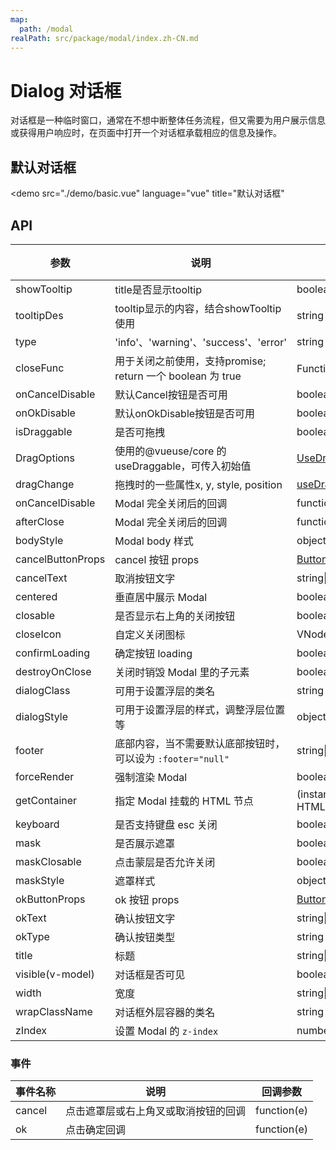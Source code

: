 ```yaml
---
map:
  path: /modal
realPath: src/package/modal/index.zh-CN.md
---
```


# Dialog 对话框

对话框是一种临时窗口，通常在不想中断整体任务流程，但又需要为用户展示信息或获得用户响应时，在页面中打开一个对话框承载相应的信息及操作。

## 默认对话框

<demo src="./demo/basic.vue"
  language="vue"
  title="默认对话框"
  >
</demo>

<!-- ## 自定义title 对话框

<demo src="./demo/selftHeader.vue"
  language="vue"
  title="自定义title 组件"
  >
</demo>

## useModal 对话框

<demo src="./demo/useModal/index.vue"
  language="vue"
  title="useModal 对话框"
  >
</demo>

## 带tooltip的 对话框

<demo src="./demo/tooltip.vue"
  language="vue"
  title="带tooltip的 对话框"
  >
</demo>

## 无关闭按钮对话框

<demo src="./demo/notClose.vue"
  language="vue"
  title="无关闭按钮对话框"
  >
</demo>

## 自定义footer 对话框

<demo src="./demo/selfFooter.vue"
  language="vue"
  title="自定义footer 对话框"
  >
</demo>

## 有图标对话框

<demo src="./demo/type.vue"
  language="vue"
  title="有图标对话框"
  >
</demo>

## status对话框

<demo src="./demo/status.vue"
  language="vue"
  title="status对话框"
  >
</demo>

## 可拖拽的

<demo src="./demo/draggable.vue"
  language="vue"
  title="可拖拽的"
  >
</demo>

## useModal使用

用于外部组件调用

### useModal 用于操作组件

```ts
const [register, { openModal, setModalProps }] = useModal();
```

### register

`register` 用于注册 `useModal`，如果需要使用 `useModal` 提供的 `api`，必须将 `register` 传入组件的 `onRegister`。

原理其实很简单，就是 vue 的组件子传父通信，内部通过 `emit("register"，instance)` 实现。

同时独立出去的组件需要将 `attrs` 绑定到 `BasicModal` 上面。

```vue
<template>
  <BasicModal v-bind="$attrs"></BasicModal>
</template>

```

### openModal

用于打开/关闭弹窗

```ts
  // true/false: 打开关闭弹窗
  // data: 传递到子组件的数据
  openModal(true, data);
```

### closeModal

用于关闭弹窗

```ts
  closeModal();
```

### setModalProps

用于更改 modal 的 props 参数因为 modal 内容独立成组件，如果在外部页面需要更改 props 可能比较麻烦，所以提供 `setModalProps` 方便更改内部 modal 的 props

```ts
setModalProps(props);
```

### useModalInner

用于独立的 Modal 内部调用

```vue
<template>
  <ScModal
    @register="register"
    title="Modal Title"
    :helpMessage="['提示1', '提示2']"
    :okButtonProps="{ disabled: true }"
  >
    <ScButton type="primary" @click="closeModal" class="mr-2"> 从内部关闭弹窗 </ScButton>
    <ScButton type="primary" @click="setModalProps"> 从内部修改title </ScButton>
  </ScModal>
</template>
<script lang="ts">
  import { defineComponent } from 'vue';
  import { useModalInner, ScModal, ScButton } from 'sc-ui';
  export default defineComponent({
    components: {
      ScModal,
      ScButton
    },
    setup() {
      const [register, { closeModal, setModalProps }] = useModalInner();
      console.log('setModalProps: ', setModalProps);
      return {
        register,
        closeModal,
        setModalProps: () => {
          setModalProps({ title: 'Modal New Title' });
        },
      };
    },
  });
</script>

```

#### useModalInner用于操作独立组件

```ts
const [register, { closeModal, setModalProps }] = useModalInner(callback);
```

#### callback

```ts
type: (data:any)=>void
```

回调函数用于接收 openModal 第二个参数传递的值

```ts
useModal((data: any) => {
  console.log(data);
});

```

#### closeModal

用于关闭弹窗

```ts
  closeModal();
```

#### changeOkLoading

用于修改确认按钮的 `loading` 状态

```ts
changeOkLoading(true);
```

#### changeLoading

用于修改 modal 的 `loading` 状态

```ts
// true or false
changeLoading(true);
```

#### setModalProps

用于更改 modal 的 props 参数因为 modal 内容独立成组件，如果在外部页面需要更改 props 可能比较麻烦，所以提供 `setModalProps` 方便更改内部 modal 的 props -->

## API

| 参数 | 说明 | 类型 | 默认值 | 版本 |
| --- | --- | --- | --- | --- |
| showTooltip | title是否显示tooltip | boolean | 无 |  |
| tooltipDes | tooltip显示的内容，结合showTooltip 使用 | string | 无 |  |
| type | 'info'、'warning'、'success'、'error' | string | 无 |  |
| closeFunc | 用于关闭之前使用，支持promise; return 一个 boolean 为 true | Function、promise | 无 |  |
| onCancelDisable | 默认Cancel按钮是否可用 | boolean | 无 |  |
| onOkDisable | 默认onOkDisable按钮是否可用 | boolean | 无 |  |
| isDraggable | 是否可拖拽 | boolean | true |  |
| DragOptions | 使用的@vueuse/core 的 useDraggable，可传入初始值 | [UseDraggableOptions](https://vueuse.org/core/usedraggable/#type-declarations) | 无 |  |
| dragChange | 拖拽时的一些属性x, y, style, position | [useDraggable](https://vueuse.org/core/usedraggable/#type-declarations) | 无 |  |
| onCancelDisable | Modal 完全关闭后的回调 | function | 无 |  |
| afterClose | Modal 完全关闭后的回调 | function | 无 |  |
| bodyStyle | Modal body 样式 | object | {} |  |
| cancelButtonProps | cancel 按钮 props | [ButtonProps](https://antdv.com/components/button) | - |  |
| cancelText | 取消按钮文字 | string\| slot | 取消 |  |
| centered | 垂直居中展示 Modal | boolean | `false` |  |
| closable | 是否显示右上角的关闭按钮 | boolean | true |  |
| closeIcon | 自定义关闭图标 | VNode \| slot | - |  |
| confirmLoading | 确定按钮 loading | boolean | 无 |  |
| destroyOnClose | 关闭时销毁 Modal 里的子元素 | boolean | false |  |
| dialogClass | 可用于设置浮层的类名 | string | - |  |
| dialogStyle | 可用于设置浮层的样式，调整浮层位置等 | object | - |  |
| footer | 底部内容，当不需要默认底部按钮时，可以设为 `:footer="null"` | string\|slot | 确定取消按钮 |  |
| forceRender | 强制渲染 Modal | boolean | false |  |
| getContainer | 指定 Modal 挂载的 HTML 节点 | (instance): HTMLElement | () => document.body |  |
| keyboard | 是否支持键盘 esc 关闭 | boolean | true |  |
| mask | 是否展示遮罩 | boolean | true |  |
| maskClosable | 点击蒙层是否允许关闭 | boolean | true |  |
| maskStyle | 遮罩样式 | object | {} |  |
| okButtonProps | ok 按钮 props | [ButtonProps](https://antdv.com/components/button) | - |  |
| okText | 确认按钮文字 | string\|slot | 确定 |  |
| okType | 确认按钮类型 | string | primary |  |
| title | 标题 | string\|slot | 无 |  |
| visible(v-model) | 对话框是否可见 | boolean | 无 |  |
| width | 宽度 | string\|number | 520 |  |
| wrapClassName | 对话框外层容器的类名 | string | - |  |
| zIndex | 设置 Modal 的 `z-index` | number | 1000 |  |

### 事件

| 事件名称 | 说明                                 | 回调参数    |
| -------- | ------------------------------------ | ----------- |
| cancel   | 点击遮罩层或右上角叉或取消按钮的回调 | function(e) |
| ok       | 点击确定回调                         | function(e) |
